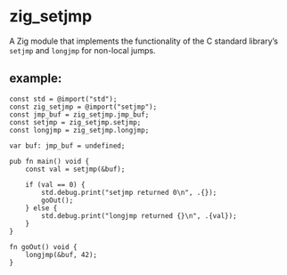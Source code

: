 # zig_setjmp

A Zig module that implements the functionality of the C standard library’s `setjmp` and `longjmp` for non-local jumps.

## example:

```zig
const std = @import("std");
const zig_setjmp = @import("setjmp");
const jmp_buf = zig_setjmp.jmp_buf;
const setjmp = zig_setjmp.setjmp;
const longjmp = zig_setjmp.longjmp;

var buf: jmp_buf = undefined;

pub fn main() void {
    const val = setjmp(&buf);

    if (val == 0) {
        std.debug.print("setjmp returned 0\n", .{});
        goOut();
    } else {
        std.debug.print("longjmp returned {}\n", .{val});
    }
}

fn goOut() void {
    longjmp(&buf, 42);
}
```
